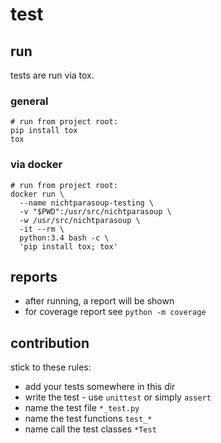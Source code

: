 # test

## run 

tests are run via tox.

### general 

```shell script
# run from project root:
pip install tox
tox
```

### via docker 
```shell script
# run from project root:
docker run \
  --name nichtparasoup-testing \
  -v "$PWD":/usr/src/nichtparasoup \
  -w /usr/src/nichtparasoup \
  -it --rm \
  python:3.4 bash -c \
  'pip install tox; tox'
```

## reports 

* after running, a report will be shown
* for coverage report see `python -m coverage`

## contribution 

stick to these rules:

* add your tests somewhere in this dir
* write the test - use `unittest` or simply `assert`
* name the test file `*_test.py`
* name the test functions `test_*`
* name call the test classes `*Test`
